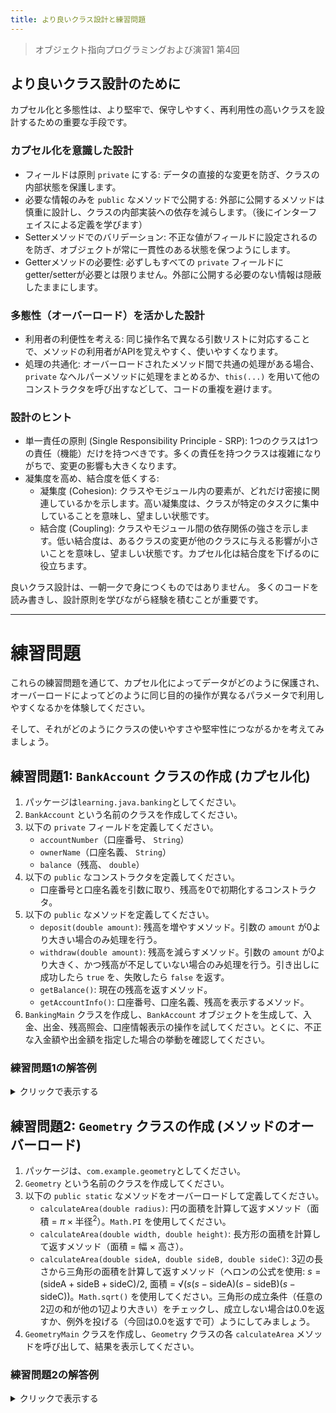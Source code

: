 ```yaml
---
title: より良いクラス設計と練習問題
---
```


> オブジェクト指向プログラミングおよび演習1 第4回

## より良いクラス設計のために

カプセル化と多態性は、より堅牢で、保守しやすく、再利用性の高いクラスを設計するための重要な手段です。

### カプセル化を意識した設計

* フィールドは原則 `private` にする: データの直接的な変更を防ぎ、クラスの内部状態を保護します。
* 必要な情報のみを `public` なメソッドで公開する: 外部に公開するメソッドは慎重に設計し、クラスの内部実装への依存を減らします。（後にインターフェイスによる定義を学びます）
* Setterメソッドでのバリデーション: 不正な値がフィールドに設定されるのを防ぎ、オブジェクトが常に一貫性のある状態を保つようにします。
* Getterメソッドの必要性: 必ずしもすべての `private` フィールドにgetter/setterが必要とは限りません。外部に公開する必要のない情報は隠蔽したままにします。

### 多態性（オーバーロード）を活かした設計

* 利用者の利便性を考える: 同じ操作名で異なる引数リストに対応することで、メソッドの利用者がAPIを覚えやすく、使いやすくなります。
* 処理の共通化: オーバーロードされたメソッド間で共通の処理がある場合、`private` なヘルパーメソッドに処理をまとめるか、`this(...)` を用いて他のコンストラクタを呼び出すなどして、コードの重複を避けます。

### 設計のヒント

* 単一責任の原則 (Single Responsibility Principle - SRP): 1つのクラスは1つの責任（機能）だけを持つべきです。多くの責任を持つクラスは複雑になりがちで、変更の影響も大きくなります。
* 凝集度を高め、結合度を低くする:
    * 凝集度 (Cohesion): クラスやモジュール内の要素が、どれだけ密接に関連しているかを示します。高い凝集度は、クラスが特定のタスクに集中していることを意味し、望ましい状態です。
    * 結合度 (Coupling): クラスやモジュール間の依存関係の強さを示します。低い結合度は、あるクラスの変更が他のクラスに与える影響が小さいことを意味し、望ましい状態です。カプセル化は結合度を下げるのに役立ちます。

良いクラス設計は、一朝一夕で身につくものではありません。
多くのコードを読み書きし、設計原則を学びながら経験を積むことが重要です。

----

# 練習問題

これらの練習問題を通じて、カプセル化によってデータがどのように保護され、オーバーロードによってどのように同じ目的の操作が異なるパラメータで利用しやすくなるかを体験してください。

そして、それがどのようにクラスの使いやすさや堅牢性につながるかを考えてみましょう。

## 練習問題1: `BankAccount` クラスの作成 (カプセル化)

1. パッケージは`learning.java.banking`としてください。
1.  `BankAccount` という名前のクラスを作成してください。
2.  以下の `private` フィールドを定義してください。
    * `accountNumber`（口座番号、 `String`）
    * `ownerName`（口座名義、 `String`）
    * `balance`（残高、 `double`）
3.  以下の `public` なコンストラクタを定義してください。
    * 口座番号と口座名義を引数に取り、残高を0で初期化するコンストラクタ。
4.  以下の `public` なメソッドを定義してください。
    * `deposit(double amount)`: 残高を増やすメソッド。引数の `amount` が0より大きい場合のみ処理を行う。
    * `withdraw(double amount)`: 残高を減らすメソッド。引数の `amount` が0より大きく、かつ残高が不足していない場合のみ処理を行う。引き出しに成功したら `true` を、失敗したら `false` を返す。
    * `getBalance()`: 現在の残高を返すメソッド。
    * `getAccountInfo()`: 口座番号、口座名義、残高を表示するメソッド。
5.  `BankingMain` クラスを作成し、`BankAccount` オブジェクトを生成して、入金、出金、残高照会、口座情報表示の操作を試してください。とくに、不正な入金額や出金額を指定した場合の挙動を確認してください。


### 練習問題1の解答例


<details><summary>クリックで表示する</summary>
<p>

`BankAccount.java`

```java
package learning.java.banking;

public class BankAccount {
    private String accountNumber; // 口座番号
    private String ownerName;     // 口座名義
    private double balance;       // 残高

    // コンストラクタ
    public BankAccount(String accountNumber, String ownerName) {
        if (accountNumber == null || accountNumber.trim().isEmpty()) {
            throw new IllegalArgumentException("口座番号は必須です。");
        }
        if (ownerName == null || ownerName.trim().isEmpty()) {
            throw new IllegalArgumentException("口座名義は必須です。");
        }
        this.accountNumber = accountNumber;
        this.ownerName = ownerName;
        this.balance = 0.0; // 初期残高は0
        System.out.println(ownerName + "様の口座（口座番号: " + accountNumber + "）が開設されました。");
    }

    // 入金メソッド
    public void deposit(double amount) {
        if (amount > 0) {
            this.balance += amount;
            System.out.println(amount + "円が入金されました。現在の残高: " + this.balance + "円");
        } else {
            System.out.println("無効な入金額です。0より大きい金額を指定してください。");
        }
    }

    // 出金メソッド
    public boolean withdraw(double amount) {
        if (amount <= 0) {
            System.out.println("無効な出金額です。0より大きい金額を指定してください。");
            return false;
        }
        if (amount > this.balance) {
            System.out.println("残高不足です。出金できません。現在の残高: " + this.balance + "円");
            return false;
        }
        this.balance -= amount;
        System.out.println(amount + "円が出金されました。現在の残高: " + this.balance + "円");
        return true;
    }

    // 残高照会メソッド
    public double getBalance() {
        return this.balance;
    }

    // 口座情報表示メソッド
    public void getAccountInfo() {
        System.out.println("--- 口座情報 ---");
        System.out.println("口座番号: " + this.accountNumber);
        System.out.println("口座名義: " + this.ownerName);
        System.out.println("現在の残高: " + this.balance + "円");
        System.out.println("----------------");
    }

    // Getterメソッド (必要に応じて追加)
    public String getAccountNumber() {
        return accountNumber;
    }

    public String getOwnerName() {
        return ownerName;
    }
}
```

`BankingMain.java`

```java
package learning.java.banking;

public class BankingMain {
    public static void main(String[] args) {
        System.out.println("===== 口座1の操作 =====");
        BankAccount account1 = null;
        try {
            account1 = new BankAccount("123-456789", "鈴木一郎");
        } catch (IllegalArgumentException e) {
            System.err.println("口座開設エラー: " + e.getMessage());
            return; // エラー時は処理を終了
        }

        account1.getAccountInfo();

        account1.deposit(50000);
        account1.deposit(-1000); // 不正な入金額

        account1.withdraw(20000);
        account1.withdraw(40000); // 残高不足
        account1.withdraw(-500);  // 不正な出金額

        System.out.println("最終残高 (getBalance()): " + account1.getBalance() + "円");
        account1.getAccountInfo();

        System.out.println("\n===== 口座2の操作 =====");
        BankAccount account2 = new BankAccount("987-654321", "佐藤花子");
        account2.deposit(100000);
        if (account2.withdraw(30000)) {
            System.out.println("口座2からの出金成功。");
        } else {
            System.out.println("口座2からの出金失敗。");
        }
        account2.getAccountInfo();

        // コンストラクタのバリデーションテスト
        System.out.println("\n===== 不正な口座開設テスト =====");
        try {
            BankAccount invalidAccount = new BankAccount(null, "テスト");
        } catch (IllegalArgumentException e) {
            System.err.println("口座開設エラー検知: " + e.getMessage());
        }
        try {
            BankAccount invalidAccount2 = new BankAccount("111-222", "");
        } catch (IllegalArgumentException e) {
            System.err.println("口座開設エラー検知: " + e.getMessage());
        }
    }
}
```

実行結果例

```bash
===== 口座1の操作 =====
鈴木一郎様の口座（口座番号: 123-456789）が開設されました。
--- 口座情報 ---
口座番号: 123-456789
口座名義: 鈴木一郎
現在の残高: 0.0円
----------------
50000.0円が入金されました。現在の残高: 50000.0円
無効な入金額です。0より大きい金額を指定してください。
20000.0円が出金されました。現在の残高: 30000.0円
残高不足です。出金できません。現在の残高: 30000.0円
無効な出金額です。0より大きい金額を指定してください。
最終残高 (getBalance()): 30000.0円
--- 口座情報 ---
口座番号: 123-456789
口座名義: 鈴木一郎
現在の残高: 30000.0円
----------------

===== 口座2の操作 =====
佐藤花子様の口座（口座番号: 987-654321）が開設されました。
100000.0円が入金されました。現在の残高: 100000.0円
30000.0円が出金されました。現在の残高: 70000.0円
口座2からの出金成功。
--- 口座情報 ---
口座番号: 987-654321
口座名義: 佐藤花子
現在の残高: 70000.0円
----------------

===== 不正な口座開設テスト =====
口座開設エラー検知: 口座番号は必須です。
口座開設エラー検知: 口座名義は必須です。
```

</p>
</details>




## 練習問題2: `Geometry` クラスの作成 (メソッドのオーバーロード)

1. パッケージは、`com.example.geometry`としてください。
1.  `Geometry` という名前のクラスを作成してください。
2.  以下の `public static` なメソッドをオーバーロードして定義してください。
    * `calculateArea(double radius)`: 円の面積を計算して返すメソッド（面積 = $\pi \times \text{半径}^2$）。`Math.PI` を使用してください。
    * `calculateArea(double width, double height)`: 長方形の面積を計算して返すメソッド（面積 = 幅 $\times$ 高さ）。
    * `calculateArea(double sideA, double sideB, double sideC)`: 3辺の長さから三角形の面積を計算して返すメソッド（ヘロンの公式を使用: $s = (\text{sideA} + \text{sideB} + \text{sideC}) / 2$, 面積 = √$(s(s - \text{sideA})(s - \text{sideB})(s - \text{sideC}))$。`Math.sqrt()` を使用してください。三角形の成立条件（任意の2辺の和が他の1辺より大きい）をチェックし、成立しない場合は0.0を返すか、例外を投げる（今回は0.0を返すで可）ようにしてみましょう。
3.  `GeometryMain` クラスを作成し、`Geometry` クラスの各 `calculateArea` メソッドを呼び出して、結果を表示してください。


### 練習問題2の解答例


<details><summary>クリックで表示する</summary>
<p>

`Geometry.java`

```java
package com.example.geometry;

public class Geometry {

    // 円の面積を計算
    public static double calculateArea(double radius) {
        if (radius < 0) {
            System.out.println("半径は0以上である必要があります。");
            return 0.0;
        }
        return Math.PI * radius * radius;
    }

    // 長方形の面積を計算
    public static double calculateArea(double width, double height) {
        if (width < 0 || height < 0) {
            System.out.println("幅と高さは0以上である必要があります。");
            return 0.0;
        }
        return width * height;
    }

    // 三角形の面積を計算 (ヘロンの公式)
    public static double calculateArea(double sideA, double sideB, double sideC) {
        // 三角形の成立条件のチェック
        if (sideA <= 0 || sideB <= 0 || sideC <= 0 ||
            (sideA + sideB <= sideC) ||
            (sideA + sideC <= sideB) ||
            (sideB + sideC <= sideA)) {
            System.out.println("有効な三角形ではありません。各辺の長さは正であり、任意の2辺の和は他の1辺より大きくなければなりません。");
            return 0.0;
        }

        double s = (sideA + sideB + sideC) / 2.0;
        return Math.sqrt(s * (s - sideA) * (s - sideB) * (s - sideC));
    }
}
```

`GeometryMain.java`

```java
package com.example.geometry;

public class GeometryMain {
    public static void main(String[] args) {
        // 円の面積
        double circleRadius = 5.0;
        double circleArea = Geometry.calculateArea(circleRadius);
        System.out.println("半径 " + circleRadius + " の円の面積: " + circleArea);

        double invalidCircleRadius = -2.0;
        double invalidCircleArea = Geometry.calculateArea(invalidCircleRadius); // 不正な値
        System.out.println("半径 " + invalidCircleRadius + " の円の面積: " + invalidCircleArea);


        System.out.println();

        // 長方形の面積
        double rectangleWidth = 4.0;
        double rectangleHeight = 7.0;
        double rectangleArea = Geometry.calculateArea(rectangleWidth, rectangleHeight);
        System.out.println("幅 " + rectangleWidth + ", 高さ " + rectangleHeight + " の長方形の面積: " + rectangleArea);

        double invalidRectangleWidth = -3.0;
        double rectangleAreaInvalid = Geometry.calculateArea(invalidRectangleWidth, rectangleHeight);
        System.out.println("幅 " + invalidRectangleWidth + ", 高さ " + rectangleHeight + " の長方形の面積: " + rectangleAreaInvalid);

        System.out.println();

        // 三角形の面積
        double side1 = 3.0;
        double side2 = 4.0;
        double side3 = 5.0; // 直角三角形
        double triangleArea1 = Geometry.calculateArea(side1, side2, side3);
        System.out.println("3辺が " + side1 + ", " + side2 + ", " + side3 + " の三角形の面積: " + triangleArea1);

        double sideA = 1.0;
        double sideB = 2.0;
        double sideC = 5.0; // 三角形不成立
        double triangleArea2 = Geometry.calculateArea(sideA, sideB, sideC);
        System.out.println("3辺が " + sideA + ", " + sideB + ", " + sideC + " の三角形の面積: " + triangleArea2);

        double sideX = 7.0;
        double sideY = 10.0;
        double sideZ = 5.0;
        double triangleArea3 = Geometry.calculateArea(sideX, sideY, sideZ);
        System.out.println("3辺が " + sideX + ", " + sideY + ", " + sideZ + " の三角形の面積: " + String.format("%.4f", triangleArea3)); // 小数点以下4桁表示
    }
}
```

実行結果例

```bash
半径 5.0 の円の面積: 78.53981633974483
半径は0以上である必要があります。
半径 -2.0 の円の面積: 0.0

幅 4.0, 高さ 7.0 の長方形の面積: 28.0
幅と高さは0以上である必要があります。
幅 -3.0, 高さ 7.0 の長方形の面積: 0.0

3辺が 3.0, 4.0, 5.0 の三角形の面積: 6.0
有効な三角形ではありません。各辺の長さは正であり、任意の2辺の和は他の1辺より大きくなければなりません。
3辺が 1.0, 2.0, 5.0 の三角形の面積: 0.0
3辺が 7.0, 10.0, 5.0 の三角形の面積: 16.2481
```


</p>
</details>

